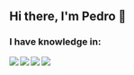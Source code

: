 ## Hi there, I'm Pedro 👋

### I have knowledge in:
<img align="left" src ="https://img.shields.io/badge/mysql-%2300f.svg?style=for-the-badge&logo=mysql&logoColor=white">
<img align="left" src ="https://img.shields.io/badge/html5-%23E34F26.svg?style=for-the-badge&logo=html5&logoColor=white">
<img align="left" src ="https://img.shields.io/badge/javascript-%23323330.svg?style=for-the-badge&logo=javascript&logoColor=%23F7DF1E">
<img align="left" src ="https://img.shields.io/badge/css3-%231572B6.svg?style=for-the-badge&logo=css3&logoColor=white">
